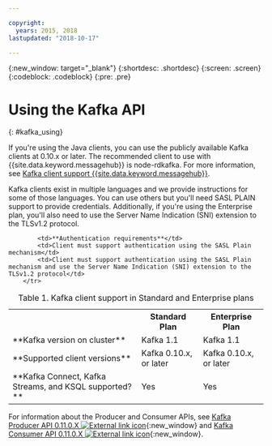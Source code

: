 ```yaml
---

copyright:
  years: 2015, 2018
lastupdated: "2018-10-17"

---
```


{:new_window: target="_blank"}
{:shortdesc: .shortdesc}
{:screen: .screen}
{:codeblock: .codeblock}
{:pre: .pre}

# Using the Kafka API
{: #kafka_using}

If you're using the Java clients, you can use the publicly available Kafka clients at 0.10.x or later. The recommended client to use with {{site.data.keyword.messagehub}} is node-rdkafka. For more information, see [Kafka client support {{site.data.keyword.messagehub}}](/docs/services/EventStreams/eventstreams131.html).

Kafka clients exist in multiple languages and we provide instructions for some of those languages. You can use others but you'll need SASL PLAIN support to provide credentials. Additionally, if you're using the Enterprise plan, you'll also need to use the Server Name Indication (SNI) extension to the TLSv1.2 protocol.

<table>
    <caption>Table 1. Kafka client support in Standard and Enterprise plans</caption>
      <tr>
	        <th></th>
		    <th>Standard Plan</th>
		    <th>Enterprise Plan</th>
        </tr>
	  		<tr>
			<td>**Kafka version on cluster**</td>
			<td>Kafka 1.1</td>
			<td>Kafka 1.1</td>
		</tr>
	  		<tr>
			<td>**Supported client versions**</td>
			<td>Kafka 0.10.x, or later</td>
			<td>Kafka 0.10.x, or later</td>
		</tr>
		<tr>
			<td>**Kafka Connect, Kafka Streams, and KSQL supported? **</td>
			<td>Yes</td>
			<td>Yes</td>
		</tr>

			<td>**Authentication requirements**</td>
			<td>Client must support authentication using the SASL Plain mechanism</td>
			<td>Client must support authentication using the SASL Plain mechanism and use the Server Name Indication (SNI) extension to the TLSv1.2 protocol</td>
		</tr>

</table>

For information about the Producer and Consumer APIs, see 
[Kafka Producer API 0.11.0.X ![External link icon](../../icons/launch-glyph.svg "External link icon")](http://kafka.apache.org/0110/javadoc/index.html?org/apache/kafka/clients/producer/KafkaProducer.html){:new_window} and 
[Kafka Consumer API 0.11.0.X ![External link icon](../../icons/launch-glyph.svg "External link icon")](http://kafka.apache.org/0110/javadoc/index.html?org/apache/kafka/clients/consumer/KafkaConsumer.html){:new_window}. 

